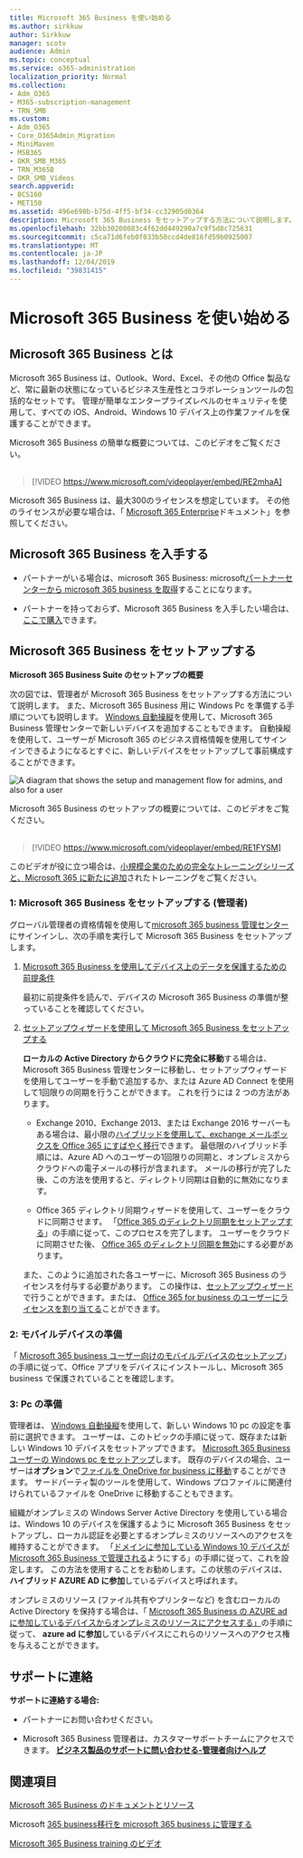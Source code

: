 ```yaml
---
title: Microsoft 365 Business を使い始める
ms.author: sirkkuw
author: Sirkkuw
manager: scotv
audience: Admin
ms.topic: conceptual
ms.service: o365-administration
localization_priority: Normal
ms.collection:
- Adm_O365
- M365-subscription-management
- TRN_SMB
ms.custom:
- Adm_O365
- Core_O365Admin_Migration
- MiniMaven
- MSB365
- OKR_SMB_M365
- TRN_M365B
- OKR_SMB_Videos
search.appverid:
- BCS160
- MET150
ms.assetid: 496e690b-b75d-4ff5-bf34-cc32905d0364
description: Microsoft 365 Business をセットアップする方法について説明します。
ms.openlocfilehash: 32bb30208083c4f62dd449290a7c9f5d8c725631
ms.sourcegitcommit: c5ca71d6feb0f033b50ccd4de816fd59b0925007
ms.translationtype: MT
ms.contentlocale: ja-JP
ms.lasthandoff: 12/04/2019
ms.locfileid: "39831415"
---
```

# <a name="get-started-with-microsoft-365-business"></a>Microsoft 365 Business を使い始める

## <a name="what-is-microsoft-365-business"></a>Microsoft 365 Business とは

Microsoft 365 Business は、Outlook、Word、Excel、その他の Office 製品など、常に最新の状態になっているビジネス生産性とコラボレーションツールの包括的なセットです。 管理が簡単なエンタープライズレベルのセキュリティを使用して、すべての iOS、Android、Windows 10 デバイス上の作業ファイルを保護することができます。

Microsoft 365 Business の簡単な概要については、このビデオをご覧ください。<br><br>

> [!VIDEO https://www.microsoft.com/videoplayer/embed/RE2mhaA] 
  
Microsoft 365 Business は、最大300のライセンスを想定しています。 その他のライセンスが必要な場合は、「 [Microsoft 365 Enterprise](https://go.microsoft.com/fwlink/p/?linkid=860986)ドキュメント」を参照してください。 
  
## <a name="get-microsoft-365-business"></a>Microsoft 365 Business を入手する

- パートナーがいる場合は、microsoft 365 Business: microsoft[パートナーセンターから microsoft 365 business を取得](get-microsoft-365-business.md)することになります。
    
- パートナーを持っておらず、Microsoft 365 Business を入手したい場合は、[ここで購入](https://www.microsoft.com/microsoft-365/business)できます。
    
## <a name="set-up-microsoft-365-business"></a>Microsoft 365 Business をセットアップする

 **Microsoft 365 Business Suite のセットアップの概要**
  
次の図では、管理者が Microsoft 365 Business をセットアップする方法について説明します。 また、Microsoft 365 Business 用に Windows Pc を準備する手順についても説明します。 [Windows 自動操縦](add-autopilot-devices-and-profile.md)を使用して、Microsoft 365 Business 管理センターで新しいデバイスを追加することもできます。 自動操縦を使用して、ユーザーが Microsoft 365 のビジネス資格情報を使用してサインインできるようになるとすぐに、新しいデバイスをセットアップして事前構成することができます。
  
![A diagram that shows the setup and management flow for admins, and also for a user](media/249f81fc-7e79-44c7-8425-3a0b7b651c3b.png)

Microsoft 365 Business のセットアップの概要については、このビデオをご覧ください。<br><br>

> [!VIDEO https://www.microsoft.com/videoplayer/embed/RE1FYSM] 

このビデオが役に立つ場合は、[小規模企業のための完全なトレーニングシリーズと、Microsoft 365 に新たに追加](https://support.office.com/article/6ab4bbcd-79cf-4000-a0bd-d42ce4d12816)されたトレーニングをご覧ください。

  
### <a name="1-set-up-microsoft-365-business-admin"></a>1: Microsoft 365 Business をセットアップする (管理者)

グローバル管理者の資格情報を使用して[microsoft 365 business 管理センター](https://portal.office.com/adminportal/home)にサインインし、次の手順を実行して Microsoft 365 Business をセットアップします。 
  
1. [Microsoft 365 Business を使用してデバイス上のデータを保護するための前提条件](pre-requisites-for-data-protection.md)
    
    最初に前提条件を読んで、デバイスの Microsoft 365 Business の準備が整っていることを確認してください。
    
2. [セットアップウィザードを使用して Microsoft 365 Business をセットアップする](set-up.md)
    
    **ローカルの Active Directory からクラウドに完全に移動**する場合は、Microsoft 365 Business 管理センターに移動し、セットアップウィザードを使用してユーザーを手動で追加するか、または Azure AD Connect を使用して1回限りの同期を行うことができます。 これを行うには 2 つの方法があります。 
    
    - Exchange 2010、Exchange 2013、または Exchange 2016 サーバーもある場合は、最小限の[ハイブリッドを使用して、exchange メールボックスを Office 365 にすばやく移行](https://support.office.com/article/fdecceed-0702-4af3-85be-f2a0013937ef)できます。 最低限のハイブリッド手順には、Azure AD へのユーザーの1回限りの同期と、オンプレミスからクラウドへの電子メールの移行が含まれます。 メールの移行が完了した後、この方法を使用すると、ディレクトリ同期は自動的に無効になります。
    
    - Office 365 ディレクトリ同期ウィザードを使用して、ユーザーをクラウドに同期させます。 「[Office 365 のディレクトリ同期をセットアップする](https://support.office.com/article/1b3b5318-6977-42ed-b5c7-96fa74b08846)」の手順に従って、このプロセスを完了します。 ユーザーをクラウドに同期させた後、 [Office 365 のディレクトリ同期を無効](https://support.office.com/article/ee5f861e-bd48-4267-83d1-a4ead4b4a00d)にする必要があります。
    
    また、このように追加された各ユーザーに、Microsoft 365 Business のライセンスを付与する必要があります。 この操作は、[セットアップウィザード](set-up.md)で行うことができます。または、 [Office 365 for business のユーザーにライセンスを割り当てる](https://support.office.com/article/997596B5-4173-4627-B915-36ABAC6786DC)ことができます。
    
### <a name="2-prepare-mobile-devices"></a>2: モバイルデバイスの準備

「 [Microsoft 365 business ユーザー向けのモバイルデバイスのセットアップ](set-up-mobile-devices.md)」の手順に従って、Office アプリをデバイスにインストールし、Microsoft 365 business で保護されていることを確認します。 
  
### <a name="3-prepare-pcs"></a>3: Pc の準備

管理者は、 [Windows 自動操縦](add-autopilot-devices-and-profile.md)を使用して、新しい Windows 10 pc の設定を事前に選択できます。 ユーザーは、このトピックの手順に従って、既存または新しい Windows 10 デバイスをセットアップできます。 [Microsoft 365 Business ユーザーの Windows pc をセットアップ](set-up-windows-devices.md)します。 既存のデバイスの場合、ユーザーは**オプション**で[ファイルを OneDrive for business に移動](move-files-to-onedrive.md)することができます。 サードパーティ製のツールを使用して、Windows プロファイルに関連付けられているファイルを OneDrive に移動することもできます。
  
組織がオンプレミスの Windows Server Active Directory を使用している場合は、Windows 10 のデバイスを保護するように Microsoft 365 Business をセットアップし、ローカル認証を必要とするオンプレミスのリソースへのアクセスを維持することができます。 「[ドメインに参加している Windows 10 デバイスが Microsoft 365 Business で管理される](manage-windows-devices.md)ようにする」の手順に従って、これを設定します。 この方法を使用することをお勧めします。この状態のデバイスは、**ハイブリッド AZURE AD に参加**しているデバイスと呼ばれます。 
  
オンプレミスのリソース (ファイル共有やプリンターなど) を含むローカルの Active Directory を保持する場合は、「 [Microsoft 365 Business の AZURE ad に参加しているデバイスからオンプレミスのリソースにアクセスする」](access-resources.md)の手順に従って、 **azure ad に参加**しているデバイスにこれらのリソースへのアクセス権を与えることができます。
  
  
## <a name="contact-support"></a>サポートに連絡

 **サポートに連絡する場合:**
  
- パートナーにお問い合わせください。
    
- Microsoft 365 Business 管理者は、カスタマーサポートチームにアクセスできます。 **[ビジネス製品のサポートに問い合わせる-管理者向けヘルプ](https://support.office.com/article/32a17ca7-6fa0-4870-8a8d-e25ba4ccfd4b)**
    
## <a name="see-also"></a>関連項目

[Microsoft 365 Business のドキュメントとリソース](https://go.microsoft.com/fwlink/p/?linkid=853701)
  
Microsoft [365 business](manage.md)[移行を microsoft 365 business に管理する](migrate-to-microsoft-365-business.md)

[Microsoft 365 Business training のビデオ](https://support.office.com/article/6ab4bbcd-79cf-4000-a0bd-d42ce4d12816) 
